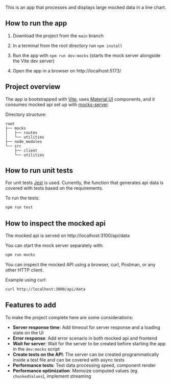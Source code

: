 This is an app that processes and displays large mocked data in a line chart.

## How to run the app

1. Download the project from the `main` branch

2. In a terminal from the root directory run `npm install`

3. Run the app with `npm run dev:mocks` (starts the mock server alongside the Vite dev server)

4. Open the app in a browser on http://localhost:5173/

## Project overview

The app is bootstrapped with [Vite](https://vitejs.dev/guide/#scaffolding-your-first-vite-project "Vite CLI"), uses [Material UI](https://mui.com/material-ui/all-components/ "MUI components") components, and it consumes mocked api set up with [mocks-server](https://www.mocks-server.org/docs/overview/ "mocks-server docs").

Directory structure:
```
root
├── mocks
│   ├── routes
│   └── utilities
├── node_modules
└── src
    ├── client
    └── utilities
```

## How to run unit tests

For unit tests [Jest](https://jestjs.io/) is used. Currently, the function that generates api data is covered with tests based on the requirements.

To run the tests:
```bash
npm run test
```

## How to inspect the mocked api
The mocked api is served on http://localhost:3100/api/data

You can start the mock server separately with:
```bash
npm run mocks
```

You can inspect the mocked API using a browser, curl, Postman, or any other HTTP client.

Example using curl:

```bash
curl http://localhost:3000/api/data
```

## Features to add

To make the project complete here are some considerations:

+ **Server response time**: Add timeout for server response and a loading state on the UI
+ **Error response**: Add error scenario in both mocked api and frontend
+ **Wait for server**: Wait for the server to be created before starting the app in the `dev:mocks` script
+ **Create tests on the API**: The server can be created programmatically inside a test file and can be covered with async tests
+ **Performance tests**: Test data processing speed, component render
+ **Performance optimization**: Memoize computed values (eg. `chunkedValues`), implement streaming
